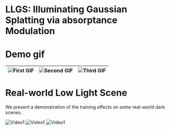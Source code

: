 # LLGS: Illuminating Gaussian Splatting via absorptance Modulation

# Demo gif
| ![First GIF](assets/buu.gif) | ![Second GIF](assets/chair.gif) | ![Third GIF](assets/shrub.gif) |
| :--------------------------------------| :--------------------------------------| :--------------------------------------|

# Real-world Low Light Scene
We present a demonstration of the training effects on some real-world dark scenes.


![Video1](assets/output2.gif)
![Video1](assets/output3.gif)
![Video1](assets/output1.gif)


